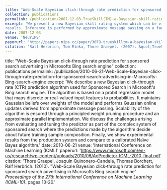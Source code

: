 ```yaml
---
title: "Web-Scale Bayesian click-through rate prediction for sponsored search advertising in Microsofts Bing search engine"
collection: publications
permalink: /publication/2007-12-03-TrueSkill(TM)-a-Bayesian-skill-rating-system
excerpt: 'We present a new Bayesian skill rating system which can be viewed as a generalisation of the Elo system used in Chess. The new system tracks the uncertainty about player skills, explicitly models draws, can deal with any number of competing entities and can infer individual skills from team
results. Inference is performed by approximate message passing on a factor graph representation of the model. We present experimental evidence on the increased accuracy and convergence speed of the system compared to Elo and report on our experience with the new rating system running in a large-scale commercial online gaming service under the name of TrueSkill.'
date: 2007-12-03
venue: 'NeurIPS'
paperurl: 'http://papers.nips.cc/paper/3079-trueskilltm-a-bayesian-skill-rating-system.pdf'
citation: 'Ralf Herbrich, Tom Minka, Thore Graepel. (2007). &quot;TrueSkill(TM): a Bayesian skill rating system.&quot; <i>Advances in Neural Information Processing Systems</i>. pages 569-576.'
---
```

title: "Web-Scale Bayesian click-through rate prediction for sponsored search advertising in Microsofts Bing search engine"
collection: publications
permalink: /publication/2010-06-21-Web-Scale-Bayesian-click-through-rate-prediction-for-sponsored-search-advertising-in-Microsofts-Bing-search-engine
excerpt: 'We describe a new Bayesian click-through rate (CTR) prediction algorithm used for Sponsored Search in Microsoft's Bing search engine. The algorithm is based on a probit regression model that maps discrete or real-valued input features to probabilities. It maintains Gaussian beliefs over weights of the model and performs Gaussian online updates derived from approximate message passing. Scalability of the algorithm is ensured through a principled weight pruning procedure and an approximate parallel implementation. We discuss the challenges arising from evaluating and tuning the predictor as part of the complex system of sponsored search where the predictions made by the algorithm decide about future training sample composition. Finally, we show experimental results from the production system and compare to a calibrated Naïve Bayes algorithm.'
date: 2010-06-21
venue: 'International Conference on Machine Learning (ICML)'
paperurl: 'https://www.microsoft.com/en-us/research/wp-content/uploads/2010/06/AdPredictor-ICML-2010-final.pdf'
citation: 'Thore Graepel, Joaquin Quinonero-Candela, Thomas Borchert, Ralf Herbrich. (2010). &quot;Web-Scale Bayesian click-through rate prediction for sponsored search advertising in Microsofts Bing search engine&quot; <i>Proceedings of the 27th International Conference on Machine Learning (ICML-10)</i>. pages 13-20.'
